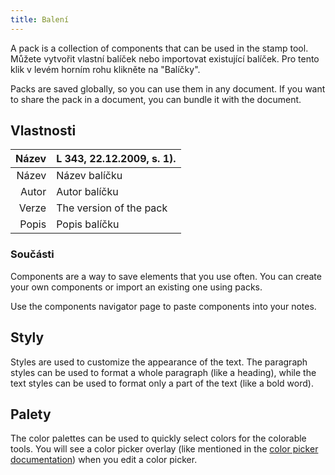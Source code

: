```yaml
---
title: Balení
---
```


A pack is a collection of components that can be used in the stamp tool. Můžete vytvořit vlastní balíček nebo importovat existující balíček. Pro tento klik v levém horním rohu klikněte na "Balíčky".

Packs are saved globally, so you can use them in any document. If you want to share the pack in a document, you can bundle it with the document.

## Vlastnosti

| Název | L 343, 22.12.2009, s. 1). |
| ----: | :---------------------------------------------------------------------------------------- |
| Název | Název balíčku                                                                             |
| Autor | Autor balíčku                                                                             |
| Verze | The version of the pack                                                                   |
| Popis | Popis balíčku                                                                             |

### Součásti

Components are a way to save elements that you use often. You can create your own components or import an existing one using packs.

Use the components navigator page to paste components into your notes.

## Styly

Styles are used to customize the appearance of the text. The paragraph styles can be used to format a whole paragraph (like a heading), while the text styles can be used to format only a part of the text (like a bold word).

## Palety

The color palettes can be used to quickly select colors for the colorable tools. You will see a color picker overlay (like mentioned in the [color picker documentation](/docs/v2/color_picker)) when you edit a color picker.
